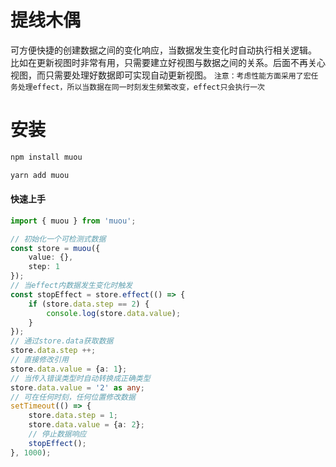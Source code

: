 # 提线木偶
可方便快捷的创建数据之间的变化响应，当数据发生变化时自动执行相关逻辑。
比如在更新视图时非常有用，只需要建立好视图与数据之间的关系。后面不再关心视图，而只需要处理好数据即可实现自动更新视图。
`注意：考虑性能方面采用了宏任务处理effect，所以当数据在同一时刻发生频繁改变，effect只会执行一次`
# 安装

```sh
npm install muou
```

```sh
yarn add muou
```

#### 快速上手

```ts
import { muou } from 'muou';

// 初始化一个可检测式数据
const store = muou({
    value: {},
    step: 1
});
// 当effect内数据发生变化时触发
const stopEffect = store.effect(() => {
    if (store.data.step == 2) {
        console.log(store.data.value);
    }
});
// 通过store.data获取数据
store.data.step ++;
// 直接修改引用
store.data.value = {a: 1};
// 当传入错误类型时自动转换成正确类型
store.data.value = '2' as any;
// 可在任何时刻，任何位置修改数据
setTimeout(() => {
    store.data.step = 1;
    store.data.value = {a: 2};
    // 停止数据响应
    stopEffect();
}, 1000);
```
